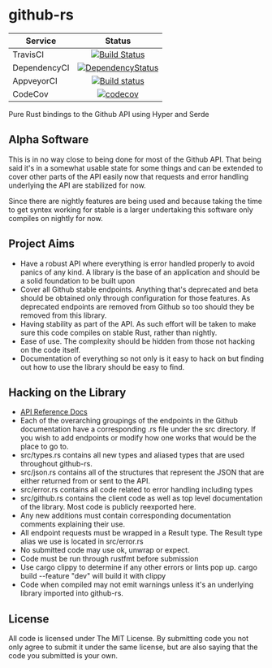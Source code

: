 # github-rs

| Service      | Status |
| -------      | :----: |
| TravisCI     | [![Build Status](https://travis-ci.org/mgattozzi/github-rs.svg?branch=master)](https://travis-ci.org/mgattozzi/github-rs)   |
| DependencyCI | [![DependencyStatus](https://dependencyci.com/github/mgattozzi/github-rs/badge)](https://dependencyci.com/github/mgattozzi/github-rs)   |
| AppveyorCI   | [![Build status](https://ci.appveyor.com/api/projects/status/st04a7hltt8h42lq?svg=true)](https://ci.appveyor.com/project/mgattozzi/github-rs)       |
| CodeCov   | [![codecov](https://codecov.io/gh/mgattozzi/github-rs/branch/master/graph/badge.svg)](https://codecov.io/gh/mgattozzi/github-rs)      |


Pure Rust bindings to the Github API using Hyper and Serde

## Alpha Software
This is in no way close to being done for most of the Github API. That
being said it's in a somewhat usable state for some things and can be
extended to cover other parts of the API easily now that requests and
error handling underlying the API are stabilized for now.

Since there are nightly features are being used and because taking the
time to get syntex working for stable is a larger undertaking this
software only compiles on nightly for now.

## Project Aims
- Have a robust API where everything is error handled properly to avoid
  panics of any kind. A library is the base of an application and should
  be a solid foundation to be built upon
- Cover all Github stable endpoints. Anything that's deprecated and beta
  should be obtained only through configuration for those features. As
  deprecated endpoints are removed from Github so too should they be
  removed from this library.
- Having stability as part of the API. As such effort will be
  taken to make sure this code compiles on stable Rust, rather than
  nightly.
- Ease of use. The complexity should be hidden from those not hacking on
  the code itself.
- Documentation of everything so not only is it easy to hack on but
  finding out how to use the library should be easy to find.

## Hacking on the Library
- [API Reference Docs](https://developer.github.com/v3/)
- Each of the overarching groupings of the endpoints in the
  Github documentation have a corresponding .rs file under the src
  directory. If you wish to add endpoints or modify how one works that
  would be the place to go to.
- src/types.rs contains all new types and aliased types that are used
  throughout github-rs.
- src/json.rs contains all of the structures that represent the JSON
  that are either returned from or sent to the API.
- src/error.rs contains all code related to error handling including
  types
- src/github.rs contains the client code as well as top level
  documentation of the library. Most code is publicly reexported here.
- Any new additions must contain corresponding documentation comments
  explaining their use.
- All endpoint requests must be wrapped in a Result type. The Result
  type alias we use is located in src/error.rs
- No submitted code may use ok, unwrap or expect.
- Code must be run through rustfmt before submission
- Use cargo clippy to determine if any other errors or lints pop up.
  cargo build --feature "dev" will build it with clippy
- Code when compiled may not emit warnings unless it's an underlying
  library imported into github-rs.

## License
All code is licensed under The MIT License. By submitting code you not
only agree to submit it under the same license, but are also saying that
the code you submitted is your own.
